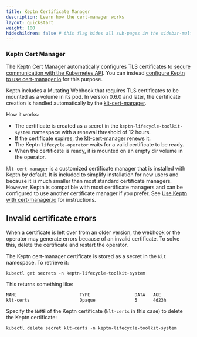```yaml
---
title: Keptn Certificate Manager
description: Learn how the cert-manager works
layout: quickstart
weight: 100
hidechildren: false # this flag hides all sub-pages in the sidebar-multicard.html
---
```


### Keptn Cert Manager

The Keptn Cert Manager automatically configures TLS certificates to
[secure communication with the Kubernetes API](https://kubernetes.io/docs/concepts/security/controlling-access/#transport-security).
You can instead
[configure Keptn to use cert-manager.io](../../../operate/cert-manager/)
for this purpose.

Keptn includes a Mutating Webhook
that requires TLS certificates to be mounted as a volume in its pod.
In version 0.6.0 and later, the certificate creation
is handled automatically by
the [klt-cert-manager](https://github.com/keptn/lifecycle-toolkit/blob/main/klt-cert-manager/README.md).

How it works:

* The certificate is created as a secret
in the `keptn-lifecycle-toolkit-system` namespace
with a renewal threshold of 12 hours.
* If the certificate expires,
the [klt-cert-manager](https://github.com/keptn/lifecycle-toolkit/blob/main/klt-cert-manager/README.md)
renews it.
* The Keptn `lifecycle-operator` waits for a valid certificate to be ready.
* When the certificate is ready,
  it is mounted on an empty dir volume in the operator.

`klt-cert-manager` is a customized certificate manager
that is installed with Keptn by default.
It is included to simplify installation for new users
and because it is much smaller than most standard certificate managers.
However, Keptn is compatible with most certificate managers
and can be configured to use another certificate manager if you prefer.
See [Use Keptn with cert-manager.io](../../operate/cert-manager.md)
for instructions.

## Invalid certificate errors

When a certificate is left over from an older version,
the webhook or the operator may generate errors
because of an invalid certificate.
To solve this, delete the certificate and restart the operator.

The Keptn cert-manager certificate is stored as a secret in the `klt` namespace.
To retrieve it:

```shell
kubectl get secrets -n keptn-lifecycle-toolkit-system
```

This returns something like:

```shell
NAME                        TYPE                 DATA   AGE
klt-certs                   Opaque               5      4d23h
```

Specify the `NAME` of the Keptn certificate (`klt-certs` in this case)
to delete the Keptn certificate:

```shell
kubectl delete secret klt-certs -n keptn-lifecycle-toolkit-system
```
